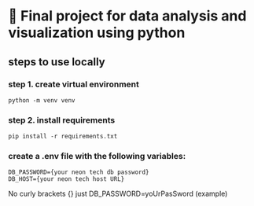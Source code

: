# 🐍 Final project for data analysis and visualization using python

## steps to use locally

### step 1. create virtual environment

`python -m venv venv`

### step 2. install requirements

`pip install -r requirements.txt`

### create a .env file with the following variables:

```
DB_PASSWORD={your neon tech db password}
DB_HOST={your neon tech host URL}
```

No curly brackets {} just DB_PASSWORD=yoUrPasSword (example)
